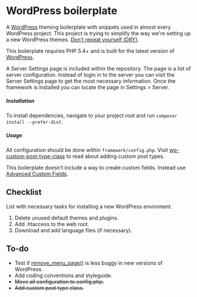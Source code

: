 WordPress boilerplate
=====================

A [WordPress](https://github.com/WordPress/WordPress) theming boilerplate with snippets used in almost every WordPress project. This project is trying to simplify the way we're setting up a new WordPress themes. [Don't repeat yourself (DRY)](http://en.wikipedia.org/wiki/Don't_repeat_yourself).

This boilerplate requires PHP 5.4+ and is built for the latest version of [WordPress](https://github.com/WordPress/WordPress).

A Server Settings page is included within the repository. The page is a list of server configuration. Instead of login in to the server you can visit the Server Settings page to get the most necessary information. Once the framework is installed you can locate the page in Settings > Server.

##### Installation
To install dependencies, navigate to your project root and run ```composer install --prefer-dist```.

##### Usage
All configuration should be done within `framework/config.php`. Visit [wp-custom-post-type-class](https://github.com/jjgrainger/wp-custom-post-type-class) to read about adding custom post types.

This boilerplate doesn't include a way to create custom fields. Instead use [Advanced Custom Fields](http://www.advancedcustomfields.com/).

Checklist
--------------
List with necessary tasks for installing a new WordPress enviroment.

1. Delete unused default themes and plugins.
2. Add .htaccess to the web root.
3. Download and add language files (if necessary).

To-do
--------------
- Test if [remove_menu_page()](http://codex.wordpress.org/Function_Reference/remove_menu_page) is less buggy in new versions of WordPress.
- Add coding conventions and styleguide.
- ~~Move all configuration to config.php.~~
- ~~Add custom post type class.~~
